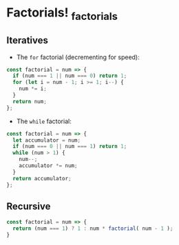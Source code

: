 # Factorials! <sub>factorials</sub>

## Iteratives

- The `for` factorial (decrementing for speed):

```js
const factorial = num => {
  if (num === 1 || num === 0) return 1;
  for (let i = num - 1; i >= 1; i--) {
    num *= i;
  }
  return num;
};
```


- The `while` factorial:

```js
const factorial = num => {
  let accumulator = num;
  if (num === 0 || num === 1) return 1;
  while (num > 1) {
    num--;
    accumulator *= num;
  }
  return accumulator;
};
```

## Recursive

```js
const factorial = num => {
  return (num === 1) ? 1 : num * factorial( num - 1 );
}
```
